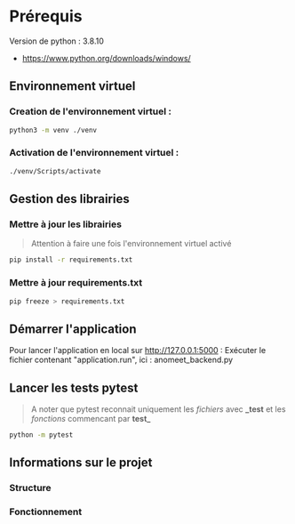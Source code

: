 # Prérequis
Version de python : 3.8.10
- https://www.python.org/downloads/windows/

## Environnement virtuel
### Creation de l'environnement virtuel :
```sh
python3 -m venv ./venv
```

### Activation de l'environnement virtuel :
```sh
./venv/Scripts/activate
```

## Gestion des librairies
### Mettre à jour les librairies
> Attention à faire une fois l'environnement virtuel activé
```sh
pip install -r requirements.txt
```
### Mettre à jour requirements.txt

```sh
pip freeze > requirements.txt
```

## Démarrer l'application

Pour lancer l'application en local sur http://127.0.0.1:5000
:
Exécuter le fichier contenant "application.run", ici :
anomeet_backend.py

## Lancer les tests pytest
>A noter que pytest reconnait uniquement les _fichiers_ avec **\_test** et les _fonctions_ commencant par **test_** 
```sh
python -m pytest
```


## Informations sur le projet
### Structure

### Fonctionnement
